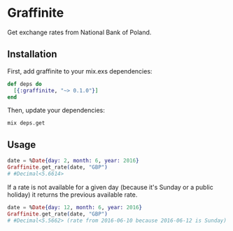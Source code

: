 # Graffinite

Get exchange rates from National Bank of Poland.

## Installation

First, add graffinite to your mix.exs dependencies:

```elixir
def deps do
  [{:graffinite, "~> 0.1.0"}]
end
```

Then, update your dependencies:

```
mix deps.get
```

## Usage

```elixir
date = %Date{day: 2, month: 6, year: 2016}
Graffinite.get_rate(date, "GBP")
# #Decimal<5.6614>
```

If a rate is not available for a given day (because it's Sunday or a public holiday) it returns the previous available rate.

```elixir
date = %Date{day: 12, month: 6, year: 2016}
Graffinite.get_rate(date, "GBP")
# #Decimal<5.5662> (rate from 2016-06-10 because 2016-06-12 is Sunday)
```
